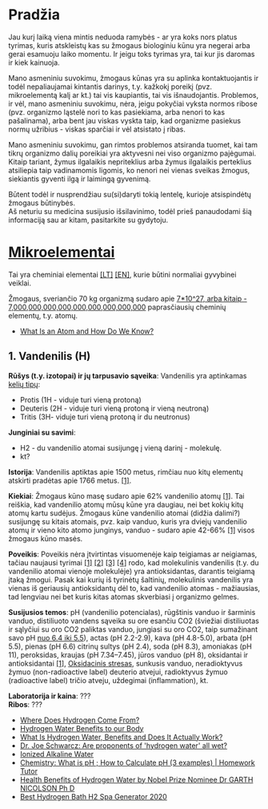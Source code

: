 # Pradžia

Jau kurį laiką viena mintis neduoda ramybės - ar yra koks nors platus tyrimas, kuris atskleistų kas su žmogaus biologiniu kūnu yra negerai arba gerai esamuoju laiko momentu. Ir jeigu toks tyrimas yra, tai kur jis daromas ir kiek kainuoja.  

Mano asmeniniu suvokimu, žmogaus kūnas yra su aplinka kontaktuojantis ir todėl nepaliaujamai kintantis darinys, t.y. kažkokį poreikį (pvz. mikroelementą kalį ar kt.) tai vis kaupiantis, tai vis išnaudojantis. Problemos, ir vėl, mano asmeniniu suvokimu, nėra, jeigu pokyčiai vyksta normos ribose (pvz. organizmo ląstelė nori to kas pasiekiama, arba nenori to kas pašalinama), arba bent jau viskas vyskta taip, kad organizme pasiekus normų užribius - viskas sparčiai ir vėl atsistato į ribas.  

Mano asmeniniu suvokimu, gan rimtos problemos atsiranda tuomet, kai tam tikrų organizmo dalių poreikiai yra aktyvesni nei viso organizmo pajėgumai. Kitaip tariant, žymus ilgalaikis nepriteklius arba žymus ilgalaikis perteklius atsiliepia taip vadinamomis ligomis, ko nenori nei vienas sveikas žmogus, siekiantis gyventi ilgą ir laimingą gyvenimą.  

Būtent todėl ir nusprendžiau su(si)daryti tokią lentelę, kurioje atsispindėtų žmogaus būtinybės.  
Aš neturiu su medicina susijusio išsilavinimo, todėl prieš panaudodami šią informaciją sau ar kitam, pasitarkite su gydytoju.  

# [Mikroelementai](https://www.ligos.lt/lt/terminai/mikroelementai/1770/) 

Tai yra cheminiai elementai [\[LT\]](https://lt.wikipedia.org/wiki/Periodin%C4%97_element%C5%B3_lentel%C4%97) [\[EN\]](https://en.wikipedia.org/wiki/Periodic_table), kurie būtini normaliai gyvybinei veiklai. 

Žmogaus, sveriančio 70 kg organizmą sudaro apie [7*10^27, arba kitaip - 7,000,000,000,000,000,000,000,000,000](https://education.jlab.org/qa/mathatom_04.html) paprasčiausių cheminių elementų, t.y. atomų. 

- [What Is an Atom and How Do We Know?](https://www.youtube.com/watch?v=LhveTGblGHY)



## 1. Vandenilis (H)

**Rūšys (t.y. izotopai) ir jų tarpusavio sąveika**:
Vandenilis yra aptinkamas [kelių tipų](https://lt.wikipedia.org/wiki/Vandenilis):  

- Protis (1H - viduje turi vieną protoną)
- Deuteris (2H - viduje turi vieną protoną ir vieną neutroną)
- Tritis (3H- viduje turi vieną protoną ir du neutronus)

**Junginiai su savimi**:
- H2 - du vandenilio atomai susijungę į vieną darinį - molekulę.  
- kt?

**Istorija**: 
Vandenilis aptiktas apie 1500 metus, rimčiau nuo kitų elementų atskirti pradėtas apie 1766 metus. [\[1\]](https://en.wikipedia.org/wiki/Timeline_of_chemical_element_discoveries).  

**Kiekiai**: Žmogaus kūno masę sudaro apie 62% vandenilio atomų [\[1\]](https://en.wikipedia.org/wiki/Composition_of_the_human_body). Tai reiškia, kad vandenilio atomų mūsų kūne yra daugiau, nei bet kokių kitų atomų kartu sudėjus. Žmogaus kūne vandenilio atomai (didžia dalimi?) susijungę su kitais atomais, pvz. kaip vanduo, kuris yra dviejų vandenilio atomų ir vieno kito atomo junginys, vanduo - sudaro apie 42-66% [\[1\]](https://en.wikipedia.org/wiki/Composition_of_the_human_body) visos žmogaus kūno masės.  

**Poveikis**:
Poveikis nėra įtvirtintas visuomenėje kaip teigiamas ar neigiamas, tačiau naujausi tyrimai  [\[1\]](https://www.ncbi.nlm.nih.gov/pmc/articles/PMC5223313/) [\[2\]](https://pubmed.ncbi.nlm.nih.gov/17486089/) [\[3\]](https://www.nature.com/articles/s41598-018-26388-3) [\[4\]](https://www.ncbi.nlm.nih.gov/pmc/articles/PMC6607864/) rodo, kad molekulinis vandenilis (t.y. du vandenilio atomai vienoje molekulėje) yra antioksidantas, darantis teigiamą įtaką žmogui. Pasak kai kurių iš tyrinėtų šaltinių, molekulinis vandenilis yra vienas iš geriausių antioksidantų dėl to, kad vandenilio atomas - mažiausias, tad lengviau nei bet kuris kitas atomas skverbiasi į organizmo gelmes.

**Susijusios temos**:
pH (vandenilio potencialas), rūgštinis vanduo ir šarminis vanduo, distiliuoto vandens sąveika su ore esančiu CO2 (šviežiai distiliuotas ir sąlyčiui su oro CO2 paliktas vanduo, jungiasi su oro CO2, taip sumažinant savo pH [nuo 6.4 iki 5.5](https://lt.wikipedia.org/wiki/Vandenilio_potencialas)), actas (pH 2.2-2.9), kava (pH 4.8-5.0), arbata (pH 5.5), pienas (pH 6.6) citrinų sultys (pH 2.4), soda (pH 8.3), amoniakas (pH 11), peroksidas, kraujas (pH 7.34–7.45), jūros vanduo (pH 8), oksidantai ir antioksidantai [\[1\]](https://en.wikipedia.org/wiki/Oxidizing_agent), [Oksidacinis stresas](https://www.pasveik.lt/lt/sveikatos-ir-medicinos-naujienos/oksidacinis-stresas/74208/), sunkusis vanduo, neradioktyvus žymuo (non-radioactive label) deuterio atvejui, radioktyvus žymuo (radioactive label) tričio atveju, uždegimai (inflammation), kt.
  
**Laboratorija ir kaina**: ???  
**Ribos**:  ???  

- [Where Does Hydrogen Come From?](https://www.youtube.com/watch?v=Jro6uEaWfTg)
- [Hydrogen Water Benefits to our Body](https://www.youtube.com/watch?v=MKOUqar8AG0)
- [What Is Hydrogen Water, Benefits and Does It Actually Work?](https://www.youtube.com/watch?v=7ZO99UlkDNU)
- [Dr. Joe Schwarcz: Are proponents of 'hydrogen water' all wet?](https://www.youtube.com/watch?v=QERsU1Aq1Kw)
- [Ionized Alkaline Water](https://www.youtube.com/watch?v=6vWNmGHc6xs)
- [Chemistry: What is pH ; How to Calculate pH (3 examples) | Homework Tutor](https://www.youtube.com/watch?v=9NK2ZQnhoCI)
- [Health Benefits of Hydrogen Water by Nobel Prize Nominee Dr GARTH NICOLSON Ph D](https://www.youtube.com/watch?v=D7aDB7pKYiM)
- [Best Hydrogen Bath H2 Spa Generator 2020](https://medium.com/@h2lifeme/hydrogen-bath-generator-h2-spa-2019-sale-973c0e032b7e)


